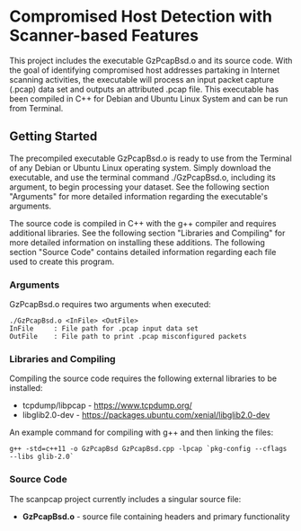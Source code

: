 # Compromised Host Detection with Scanner-based Features

This project includes the executable GzPcapBsd.o and its source code. With the goal of identifying compromised host addresses partaking in Internet scanning activities, the executable will process an input packet capture (.pcap) data set and outputs an attributed .pcap file. This executable has been compiled in C++ for Debian and Ubuntu Linux System and can be run from Terminal.


## Getting Started

The precompiled executable GzPcapBsd.o is ready to use from the Terminal of any Debian or Ubuntu Linux operating system. Simply download the executable, and use the terminal command ./GzPcapBsd.o, including its argument, to begin processing your dataset. See the following section "Arguments" for more detailed information regarding the executable's arguments.

The source code is compiled in C++ with the g++ compiler and requires additional libraries. See the following section "Libraries and Compiling" for more detailed information on installing these additions. The following section "Source Code" contains detailed information regarding each file used to create this program.

### Arguments

GzPcapBsd.o requires two arguments when executed:
```
./GzPcapBsd.o <InFile> <OutFile>
InFile     : File path for .pcap input data set
OutFile    : File path to print .pcap misconfigured packets
```

### Libraries and Compiling

Compiling the source code requires the following external libraries to be installed:
* tcpdump/libpcap - https://www.tcpdump.org/
* libglib2.0-dev - https://packages.ubuntu.com/xenial/libglib2.0-dev

An example command for compiling with g++ and then linking the files:
```
g++ -std=c++11 -o GzPcapBsd GzPcapBsd.cpp -lpcap `pkg-config --cflags --libs glib-2.0`
```

### Source Code

The scanpcap project currently includes a singular source file:
* **GzPcapBsd.o** - source file containing headers and primary functionality
